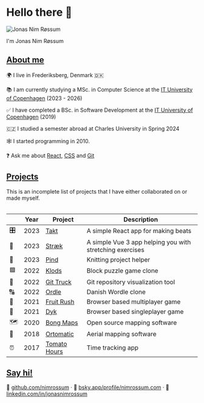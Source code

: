 # Hello there 👋

![Jonas Nim Røssum](https://github.com/nimrossum.png)

I'm Jonas Nim Røssum

## [About me](#about-me)

🌍 I live in Frederiksberg, Denmark 🇩🇰

📚 I am currently studying a MSc. in Computer Science at the [IT University of Copenhagen](https://en.itu.dk) (2023 - 2026)

✅ I have completed a BSc. in Software Development at the [IT University of Copenhagen](https://en.itu.dk) (2019)

🇨🇿 I studied a semester abroad at Charles University in Spring 2024

🕸️ I started programming in 2010.

❓ Ask me about [React](https://react.dev/), [CSS](https://developer.mozilla.org/en-US/docs/Web/CSS) and [Git](https://git-scm.com/)

## [Projects](#projects)

This is an incomplete list of projects that I have either collaborated on or made myself.
<br/><br/>

| &nbsp; | Year | Project                                                 | Description                                              |
| ------ | ---- | ------------------------------------------------------- | -------------------------------------------------------- |
| 🎛️     | 2023 | [Takt](https://takt.nimrossum.com/)                     | A simple React app for making beats                      |
| 🧍     | 2023 | [Stræk](https://straek.nimrossum.com/)                  | A simple Vue 3 app helping you with stretching exercises |
| 🧶     | 2023 | [Pind](https://pind.nimrossum.com/)                     | Knitting project helper                                  |
| 🟩     | 2022 | [Klods](https://klods.nimrossum.com/)                   | Block puzzle game clone                                  |
| 🚛     | 2022 | [Git Truck](https://git-truck.github.io/git-truck/GitTruckTeaser)    | Git repository visualization tool                        |
| 🔠     | 2022 | [Ordle](https://ordle.nimrossum.com/)                   | Danish Wordle clone                                      |
| 🐒     | 2021 | [Fruit Rush](https://fruit-rush.nimrossum.com/)         | Browser based multiplayer game                           |
| 🦅     | 2021 | [Dyk](https://dyk.nimrossum.com/)                       | Browser based singleplayer game                          |
| 🗺      | 2020 | [Bong Maps](https://github.com/bong-inc/bong-maps)      | Open source mapping software                             |
| 🤖     | 2018 | [Ortomatic](https://apps.dronekompagniet.dk/ortomatic/) | Aerial mapping software                                  |
| ⏰     | 2017 | [Tomato Hours](https://tomato-hours.nimrossum.com/)     | Time tracking app                                        |

## [Say hi!](#say-hi)

🐙 [github.com/nimrossum](https://github.com/nimrossum)  &middot;
🦋 [bsky.app/profile/nimrossum.com](https://bsky.app/profile/nimrossum.com) &middot;
💼 [linkedin.com/in/jonasnimrossum](https://www.linkedin.com/in/jonasnimrossum)
